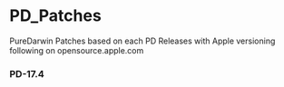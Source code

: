 # PD_Patches
PureDarwin Patches based on each PD Releases with Apple versioning following on opensource.apple.com 


### PD-17.4
